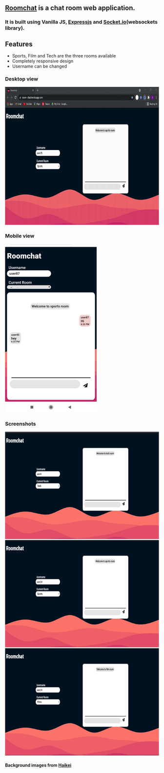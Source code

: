 ## [Roomchat] is a chat room web application.

### It is built using Vanilla JS, [Expressjs] and [Socket.io](websockets library).

## Features

- Sports, Film and Tech are the three rooms available 
- Completely responsive design
- Username can be changed

### Desktop view 
<img src="readme files/desktopview.gif" width="740" height="450" /> 

### Mobile view  
<img src="readme files/mobile.jpg" width="300" height="550"> 

### Screenshots
<img src="readme files/roomchat1.jpg" width="640" height="350" /> 
<img src="readme files/roomchat 2.jpg" width="640" height="350" />
<img src="readme files/roomchat 3.jpg" width="640" height="350" /> 

#### Background images from [Haikei]


[//]: #

   [Roomchat]: <http://room--chat.herokuapp.com/>
   [socket.io]: <https://socket.io/>
   [Haikei]: <https://app.haikei.app/>
   [Expressjs]: <https://expressjs.com/>
